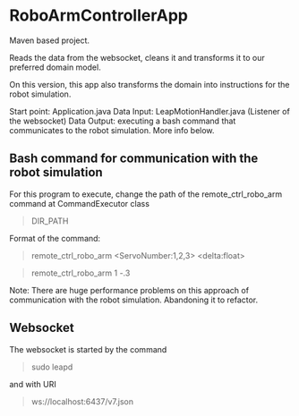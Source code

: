# RoboArmControllerApp

Maven based project. 

Reads the data from the websocket, cleans it and transforms it to our preferred domain model.

On this version, this app also transforms the domain into instructions for the robot simulation.

Start point: Application.java
Data Input: LeapMotionHandler.java (Listener of the websocket) 
Data Output: executing a bash command that communicates to the robot simulation. More info below.



## Bash command for communication with the robot simulation

For this program to execute, change the path of the remote_ctrl_robo_arm command at CommandExecutor class

> DIR_PATH

Format of the command:
> remote_ctrl_robo_arm \<ServoNumber:1,2,3> \<delta:float> 

> remote_ctrl_robo_arm 1 -.3 


Note: There are huge performance problems on this approach of communication with the robot simulation. Abandoning it to refactor.

## Websocket

The websocket is started by the command

> sudo leapd

and with URI 

>ws://localhost:6437/v7.json